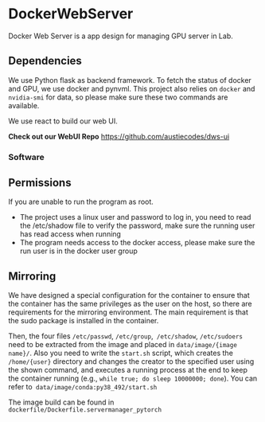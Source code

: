 # DockerWebServer

Docker Web Server is a app design for managing GPU server in Lab.

## Dependencies

We use Python flask as backend framework.
To fetch the status of docker and GPU, we use docker and pynvml.
This project also relies on `docker` and `nvidia-smi` for data, so please make sure these two commands are available.

We use react to build our web UI.

**Check out our WebUI Repo** https://github.com/austiecodes/dws-ui


### Software



## Permissions

If you are unable to run the program as root.
  + The project uses a linux user and password to log in, you need to read the /etc/shadow file to verify the password, make sure the running user has read access when running
  + The program needs access to the docker access, please make sure the run user is in the docker user group

## Mirroring

We have designed a special configuration for the container to ensure that the container has the same privileges as the user on the host, so there are requirements for the mirroring environment.
The main requirement is that the sudo package is installed in the container.

Then, the four files `/etc/passwd`, `/etc/group`,` /etc/shadow`, `/etc/sudoers` need to be extracted from the image and placed in `data/image/{image name}/`. Also you need to write the `start.sh` script, which creates the `/home/{user}` directory and changes the creator to the specified user using the shown command, and executes a running process at the end to keep the container running (e.g., `while true; do sleep 10000000; done`). You can refer to` data/image/conda:py38_492/start.sh`

The image build can be found in `dockerfile/Dockerfile.servermanager_pytorch`

